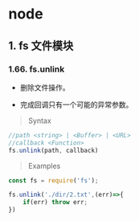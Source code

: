 # node

## 1. fs 文件模块

### 1.66. fs.unlink

- 删除文件操作。

- 完成回调只有一个可能的异常参数。

> Syntax

```js
//path <string> | <Buffer> | <URL>
//callback <Function>
fs.unlink(path, callback)
```

> Examples

```js
const fs = require('fs');

fs.unlink('./dir/2.txt',(err)=>{
    if(err) throw err;
})
```